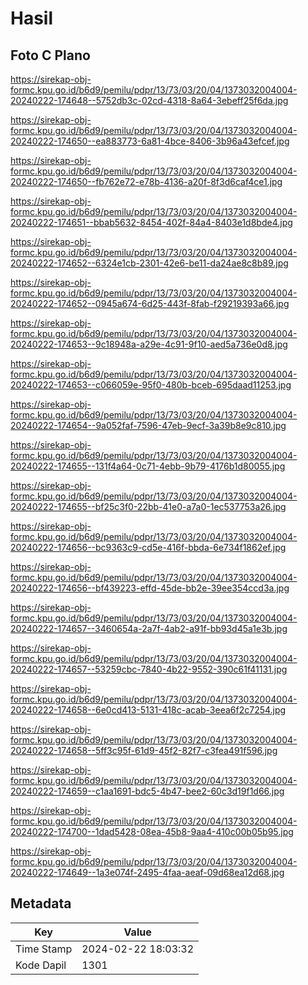 # Hasil

## Foto C Plano

https://sirekap-obj-formc.kpu.go.id/b6d9/pemilu/pdpr/13/73/03/20/04/1373032004004-20240222-174648--5752db3c-02cd-4318-8a64-3ebeff25f6da.jpg

https://sirekap-obj-formc.kpu.go.id/b6d9/pemilu/pdpr/13/73/03/20/04/1373032004004-20240222-174650--ea883773-6a81-4bce-8406-3b96a43efcef.jpg

https://sirekap-obj-formc.kpu.go.id/b6d9/pemilu/pdpr/13/73/03/20/04/1373032004004-20240222-174650--fb762e72-e78b-4136-a20f-8f3d6caf4ce1.jpg

https://sirekap-obj-formc.kpu.go.id/b6d9/pemilu/pdpr/13/73/03/20/04/1373032004004-20240222-174651--bbab5632-8454-402f-84a4-8403e1d8bde4.jpg

https://sirekap-obj-formc.kpu.go.id/b6d9/pemilu/pdpr/13/73/03/20/04/1373032004004-20240222-174652--6324e1cb-2301-42e6-be11-da24ae8c8b89.jpg

https://sirekap-obj-formc.kpu.go.id/b6d9/pemilu/pdpr/13/73/03/20/04/1373032004004-20240222-174652--0945a674-6d25-443f-8fab-f29219393a66.jpg

https://sirekap-obj-formc.kpu.go.id/b6d9/pemilu/pdpr/13/73/03/20/04/1373032004004-20240222-174653--9c18948a-a29e-4c91-9f10-aed5a736e0d8.jpg

https://sirekap-obj-formc.kpu.go.id/b6d9/pemilu/pdpr/13/73/03/20/04/1373032004004-20240222-174653--c066059e-95f0-480b-bceb-695daad11253.jpg

https://sirekap-obj-formc.kpu.go.id/b6d9/pemilu/pdpr/13/73/03/20/04/1373032004004-20240222-174654--9a052faf-7596-47eb-9ecf-3a39b8e9c810.jpg

https://sirekap-obj-formc.kpu.go.id/b6d9/pemilu/pdpr/13/73/03/20/04/1373032004004-20240222-174655--131f4a64-0c71-4ebb-9b79-4176b1d80055.jpg

https://sirekap-obj-formc.kpu.go.id/b6d9/pemilu/pdpr/13/73/03/20/04/1373032004004-20240222-174655--bf25c3f0-22bb-41e0-a7a0-1ec537753a26.jpg

https://sirekap-obj-formc.kpu.go.id/b6d9/pemilu/pdpr/13/73/03/20/04/1373032004004-20240222-174656--bc9363c9-cd5e-416f-bbda-6e734f1862ef.jpg

https://sirekap-obj-formc.kpu.go.id/b6d9/pemilu/pdpr/13/73/03/20/04/1373032004004-20240222-174656--bf439223-effd-45de-bb2e-39ee354ccd3a.jpg

https://sirekap-obj-formc.kpu.go.id/b6d9/pemilu/pdpr/13/73/03/20/04/1373032004004-20240222-174657--3460654a-2a7f-4ab2-a91f-bb93d45a1e3b.jpg

https://sirekap-obj-formc.kpu.go.id/b6d9/pemilu/pdpr/13/73/03/20/04/1373032004004-20240222-174657--53259cbc-7840-4b22-9552-390c61f41131.jpg

https://sirekap-obj-formc.kpu.go.id/b6d9/pemilu/pdpr/13/73/03/20/04/1373032004004-20240222-174658--6e0cd413-5131-418c-acab-3eea6f2c7254.jpg

https://sirekap-obj-formc.kpu.go.id/b6d9/pemilu/pdpr/13/73/03/20/04/1373032004004-20240222-174658--5ff3c95f-61d9-45f2-82f7-c3fea491f596.jpg

https://sirekap-obj-formc.kpu.go.id/b6d9/pemilu/pdpr/13/73/03/20/04/1373032004004-20240222-174659--c1aa1691-bdc5-4b47-bee2-60c3d19f1d66.jpg

https://sirekap-obj-formc.kpu.go.id/b6d9/pemilu/pdpr/13/73/03/20/04/1373032004004-20240222-174700--1dad5428-08ea-45b8-9aa4-410c00b05b95.jpg

https://sirekap-obj-formc.kpu.go.id/b6d9/pemilu/pdpr/13/73/03/20/04/1373032004004-20240222-174649--1a3e074f-2495-4faa-aeaf-09d68ea12d68.jpg


## Metadata

| Key        | Value               |
| ---------- | ------------------- |
| Time Stamp | 2024-02-22 18:03:32 |
| Kode Dapil | 1301                |



